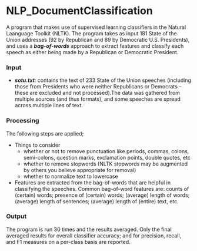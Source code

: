 # NLP_DocumentClassification
A program that makes use of supervised learning classifiers in the Natural Laanguage Toolkit (NLTK). The program takes as input 181 State of the Union addresses (92 by Republican and 89 by Democratic U.S. Presidents), and uses a ***bag-of-words*** approach to extract features and classify each speech as either being made by a Republican or Democratic President.

### Input
* ***sotu.txt***: contains the text of 233 State of the Union speeches (including those from Presidents who were neither Republicans or Democrats – these are excluded and not processed).The data was gathered from multiple sources (and thus formats), and some speeches are spread across multiple lines of text. 

### Processing
The following steps are applied;
* Things to consider
  * whether or not to remove punctuation like periods, commas, colons, semi-colons, question marks, exclamation points, double quotes, etc
  * whether to remove stopwords (NLTK stopwords may be augmented by others you believe appropriate for removal)
  * whether to normalize text to lowercase
* Features are extracted from the bag-of-words that are helpful in classifying the speeches. Common bag-of-word features are: counts of (certain) words; presence of (certain) words; (average) length of words; (average) length of sentences; (average) length of (entire) text, etc.

### Output
The program is run 30 times and the results averaged. Only the final averaged results
   for overall classifier accuracy; and for precision, recall, and F1 measures on a per-class basis are reported.

